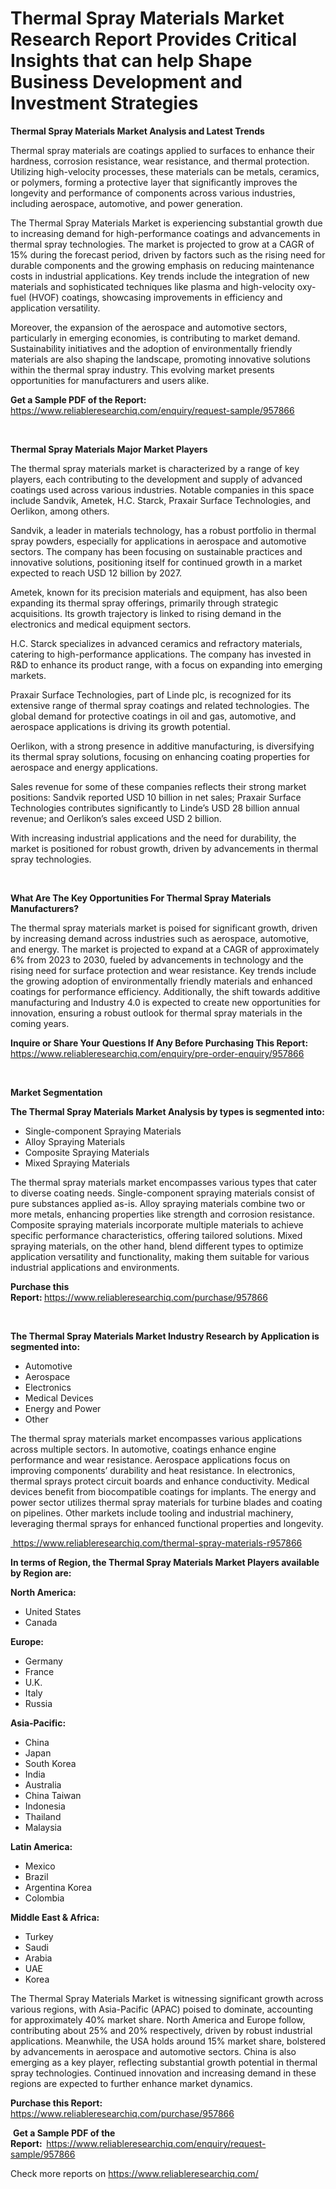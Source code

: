 <p><h1>Thermal Spray Materials Market Research Report Provides Critical Insights that can help Shape Business Development and Investment Strategies</h1></p><p><strong>Thermal Spray Materials Market Analysis and Latest Trends</strong></p>
<p><p>Thermal spray materials are coatings applied to surfaces to enhance their hardness, corrosion resistance, wear resistance, and thermal protection. Utilizing high-velocity processes, these materials can be metals, ceramics, or polymers, forming a protective layer that significantly improves the longevity and performance of components across various industries, including aerospace, automotive, and power generation.</p><p>The Thermal Spray Materials Market is experiencing substantial growth due to increasing demand for high-performance coatings and advancements in thermal spray technologies. The market is projected to grow at a CAGR of 15% during the forecast period, driven by factors such as the rising need for durable components and the growing emphasis on reducing maintenance costs in industrial applications. Key trends include the integration of new materials and sophisticated techniques like plasma and high-velocity oxy-fuel (HVOF) coatings, showcasing improvements in efficiency and application versatility.</p><p>Moreover, the expansion of the aerospace and automotive sectors, particularly in emerging economies, is contributing to market demand. Sustainability initiatives and the adoption of environmentally friendly materials are also shaping the landscape, promoting innovative solutions within the thermal spray industry. This evolving market presents opportunities for manufacturers and users alike.</p></p>
<p><strong>Get a Sample PDF of the Report:&nbsp;</strong> <a href="https://www.reliableresearchiq.com/enquiry/request-sample/957866?utm_campaign=2853&utm_medium=2&utm_source=Github&utm_content=ia&utm_term=02042025&utm_id=thermal-spray-materials">https://www.reliableresearchiq.com/enquiry/request-sample/957866</a></p>
<p>&nbsp;</p>
<p><strong>Thermal Spray Materials Major Market Players</strong></p>
<p><p>The thermal spray materials market is characterized by a range of key players, each contributing to the development and supply of advanced coatings used across various industries. Notable companies in this space include Sandvik, Ametek, H.C. Starck, Praxair Surface Technologies, and Oerlikon, among others. </p><p>Sandvik, a leader in materials technology, has a robust portfolio in thermal spray powders, especially for applications in aerospace and automotive sectors. The company has been focusing on sustainable practices and innovative solutions, positioning itself for continued growth in a market expected to reach USD 12 billion by 2027.</p><p>Ametek, known for its precision materials and equipment, has also been expanding its thermal spray offerings, primarily through strategic acquisitions. Its growth trajectory is linked to rising demand in the electronics and medical equipment sectors.</p><p>H.C. Starck specializes in advanced ceramics and refractory materials, catering to high-performance applications. The company has invested in R&D to enhance its product range, with a focus on expanding into emerging markets.</p><p>Praxair Surface Technologies, part of Linde plc, is recognized for its extensive range of thermal spray coatings and related technologies. The global demand for protective coatings in oil and gas, automotive, and aerospace applications is driving its growth potential.</p><p>Oerlikon, with a strong presence in additive manufacturing, is diversifying its thermal spray solutions, focusing on enhancing coating properties for aerospace and energy applications. </p><p>Sales revenue for some of these companies reflects their strong market positions: Sandvik reported USD 10 billion in net sales; Praxair Surface Technologies contributes significantly to Linde’s USD 28 billion annual revenue; and Oerlikon’s sales exceed USD 2 billion. </p><p>With increasing industrial applications and the need for durability, the market is positioned for robust growth, driven by advancements in thermal spray technologies.</p></p>
<p>&nbsp;</p>
<p><strong>What Are The Key Opportunities For Thermal Spray Materials Manufacturers?</strong></p>
<p><p>The thermal spray materials market is poised for significant growth, driven by increasing demand across industries such as aerospace, automotive, and energy. The market is projected to expand at a CAGR of approximately 6% from 2023 to 2030, fueled by advancements in technology and the rising need for surface protection and wear resistance. Key trends include the growing adoption of environmentally friendly materials and enhanced coatings for performance efficiency. Additionally, the shift towards additive manufacturing and Industry 4.0 is expected to create new opportunities for innovation, ensuring a robust outlook for thermal spray materials in the coming years.</p></p>
<p><strong>Inquire or Share Your Questions If Any Before Purchasing This Report:</strong> <a href="https://www.reliableresearchiq.com/enquiry/pre-order-enquiry/957866?utm_campaign=2853&utm_medium=2&utm_source=Github&utm_content=ia&utm_term=02042025&utm_id=thermal-spray-materials">https://www.reliableresearchiq.com/enquiry/pre-order-enquiry/957866</a></p>
<p>&nbsp;</p>
<p><strong>Market Segmentation</strong></p>
<p><strong>The Thermal Spray Materials Market Analysis by types is segmented into:</strong></p>
<p><ul><li>Single-component Spraying Materials</li><li>Alloy Spraying Materials</li><li>Composite Spraying Materials</li><li>Mixed Spraying Materials</li></ul></p>
<p><p>The thermal spray materials market encompasses various types that cater to diverse coating needs. Single-component spraying materials consist of pure substances applied as-is. Alloy spraying materials combine two or more metals, enhancing properties like strength and corrosion resistance. Composite spraying materials incorporate multiple materials to achieve specific performance characteristics, offering tailored solutions. Mixed spraying materials, on the other hand, blend different types to optimize application versatility and functionality, making them suitable for various industrial applications and environments.</p></p>
<p><strong>Purchase this Report:&nbsp;</strong><a href="https://www.reliableresearchiq.com/purchase/957866?utm_campaign=2853&utm_medium=2&utm_source=Github&utm_content=ia&utm_term=02042025&utm_id=thermal-spray-materials">https://www.reliableresearchiq.com/purchase/957866</a></p>
<p>&nbsp;</p>
<p><strong>The Thermal Spray Materials Market Industry Research by Application is segmented into:</strong></p>
<p><ul><li>Automotive</li><li>Aerospace</li><li>Electronics</li><li>Medical Devices</li><li>Energy and Power</li><li>Other</li></ul></p>
<p><p>The thermal spray materials market encompasses various applications across multiple sectors. In automotive, coatings enhance engine performance and wear resistance. Aerospace applications focus on improving components’ durability and heat resistance. In electronics, thermal sprays protect circuit boards and enhance conductivity. Medical devices benefit from biocompatible coatings for implants. The energy and power sector utilizes thermal spray materials for turbine blades and coating on pipelines. Other markets include tooling and industrial machinery, leveraging thermal sprays for enhanced functional properties and longevity.</p></p>
<p><a href="https://www.reliableresearchiq.com/thermal-spray-materials-r957866?utm_campaign=2853&utm_medium=2&utm_source=Github&utm_content=ia&utm_term=02042025&utm_id=thermal-spray-materials">&nbsp;https://www.reliableresearchiq.com/thermal-spray-materials-r957866</a></p>
<p><strong>In terms of Region, the Thermal Spray Materials Market Players available by Region are:</strong></p>
<p>
    <p> <strong> North America: </strong>
        <ul>
            <li>United States</li>
            <li>Canada</li>
        </ul>
        </p> 
    <p> <strong> Europe: </strong>
        <ul>
            <li>Germany</li>
            <li>France</li>
            <li>U.K.</li>
            <li>Italy</li>
            <li>Russia</li>
        </ul>
        </p> 
    <p> <strong> Asia-Pacific: </strong>
        <ul>
            <li>China</li>
            <li>Japan</li>
            <li>South Korea</li>
            <li>India</li>
            <li>Australia</li>
            <li>China Taiwan</li>
            <li>Indonesia</li>
            <li>Thailand</li>
            <li>Malaysia</li>
        </ul>
        </p> 
    <p> <strong> Latin America: </strong>
        <ul>
            <li>Mexico</li>
            <li>Brazil</li>
            <li>Argentina Korea</li>
            <li>Colombia</li>
        </ul>
        </p> 
    <p> <strong> Middle East & Africa: </strong>
        <ul>
            <li>Turkey</li>
            <li>Saudi</li>
            <li>Arabia</li>
            <li>UAE</li>
            <li>Korea</li>
        </ul>
    </p>
    </p>
<p><p>The Thermal Spray Materials Market is witnessing significant growth across various regions, with Asia-Pacific (APAC) poised to dominate, accounting for approximately 40% market share. North America and Europe follow, contributing about 25% and 20% respectively, driven by robust industrial applications. Meanwhile, the USA holds around 15% market share, bolstered by advancements in aerospace and automotive sectors. China is also emerging as a key player, reflecting substantial growth potential in thermal spray technologies. Continued innovation and increasing demand in these regions are expected to further enhance market dynamics.</p></p>
<p><strong>Purchase this Report: </strong><a href="https://www.reliableresearchiq.com/purchase/957866?utm_campaign=2853&utm_medium=2&utm_source=Github&utm_content=ia&utm_term=02042025&utm_id=thermal-spray-materials">https://www.reliableresearchiq.com/purchase/957866</a></p>
<p>&nbsp;<strong>Get a Sample PDF of the Report:&nbsp;&nbsp;</strong><a href="https://www.reliableresearchiq.com/enquiry/request-sample/957866?utm_campaign=2853&utm_medium=2&utm_source=Github&utm_content=ia&utm_term=02042025&utm_id=thermal-spray-materials">https://www.reliableresearchiq.com/enquiry/request-sample/957866</a></p>
<p><strong></strong></p>
<p>Check more reports on <a href="https://www.reliableresearchiq.com/?utm_campaign=2853&utm_medium=2&utm_source=Github&utm_content=ia&utm_term=02042025&utm_id=thermal-spray-materials">https://www.reliableresearchiq.com/</a></p>